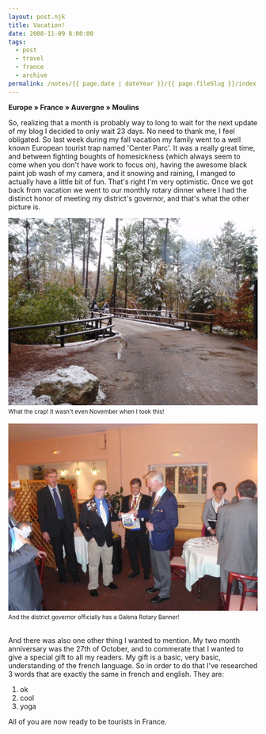 ```yaml
---
layout: post.njk
title: Vacation!
date: 2008-11-09 8:00:00
tags:
  - post
  - travel
  - france
  - archive
permalink: /notes/{{ page.date | dateYear }}/{{ page.fileSlug }}/index.html
---
```


**Europe » France » Auvergne » Moulins**

So, realizing that a month is probably way to long to wait for the next update of my blog I decided to only wait 23 days. No need to thank me, I feel obligated. So last week during my fall vacation my family went to a well known European tourist trap named 'Center Parc'. It was a really great time, and between fighting boughts of homesickness (which always seem to come when you don't have work to focus on), having the awesome black paint job wash of my camera, and it snowing and raining, I manged to actually have a little bit of fun. That's right I'm very optimistic. Once we got back from vacation we went to our monthly rotary dinner where I had the distinct honor of meeting my district's governor, and that's what the other picture is.

<div><img src="/img/blog-archive/vacation-1.jpg" class="blog-pic container" alt="Snow!"/></div>
<div class="center-text"><small>What the crap! It wasn't even November when I took this!</small></div><br />

<div><img src="/img/blog-archive/vacation-2.jpg" class="blog-pic container" alt="I tied the tie myself.""/></div>
<div class="center-text"><small>And the district governor officially has a Galena Rotary Banner!</small></div><br />

And there was also one other thing I wanted to mention. My two month anniversary was the 27th of October, and to commerate that I wanted to give a special gift to all my readers. My gift is a basic, very basic, understanding of the french language. So in order to do that I've researched 3 words that are exactly the same in french and english. They are:

<ol>
<li class="clean"><span>ok</span></li>
<li class="clean"><span>cool</span></li>
<li class="clean"><span>yoga</span></li>
</ol>

All of you are now ready to be tourists in France.
